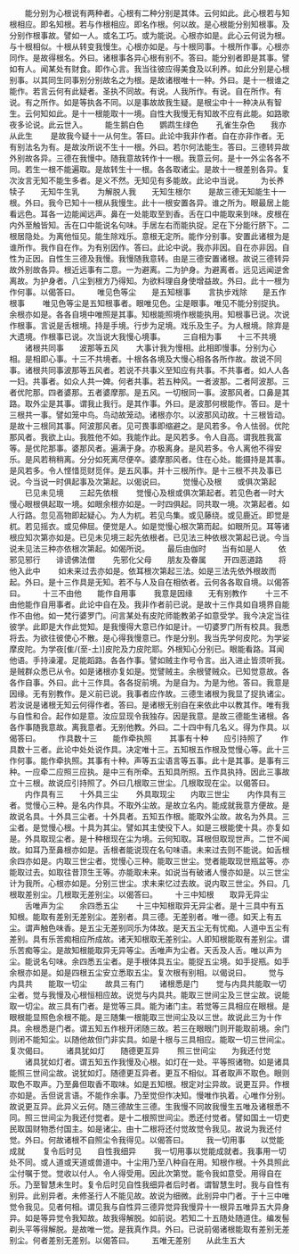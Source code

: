 <!-- { "loadSidebar": true } -->
　　能分别为心根说有两种者。心根有二种分别是其体。云何如此。此心根若与知根相应。即名知根。若与作根相应。即名作根。何以故。是心根能分别知根事。及分别作根事故。譬如一人。或名工巧。或为能说。心根亦如是。此心云何说为根。与十根相似。十根从转变我慢生。心根亦如是。与十根同事。十根所作事。心根亦同作。是故得根名。外曰。诸根事各异心根有别不。答曰。能分别者即是其事。譬如有人。闻某处有财食。即作心言。我当往彼应得美食及以利养。如此分别是心根别事。以其同生同事别分别故名之为根。是故诸根唯十一种。外曰。是十一根谁之能作。若言云何有此疑者。圣执不同故。有说。人我所作。有说。自在所作。有说。有之所作。如是等执各不同。以是事故故我生疑。是根尘中十一种决从有智生。云何知如此。是十一根能取十一境。自性大我慢无有知故不应有此能。如路歌夜多论说。此云世入。
　　能生鹅白色　　鹦鹉生绿色
　　孔雀生杂色　　我亦从此生
　　是故我今疑十一从何生。答曰。此论中我非作者。自在亦非作者。无有别法名为有。是故汝所说不生十一根。外曰。若尔何法能生。答曰。三德转异故外别故各异。三德在我慢中。随我意故转作十一根。我意云何。是十一外尘各各不同。若生一根不能遍取。是故转生十一根。各各取诸尘。是故十一根差别各异。复次汝言无知不能生多者。是义不然。无知见有多能故。此论中当说。
　　为长养犊子　　无知牛生乳
　　为解脱人我　　无知生根尔
　　是故三德无知能生十一根。外曰。我今已知十一根从我慢生。此十一根安置各异。谁之所为。眼最居上能看远色。耳各一边能闻远声。鼻在一处能取至到香。舌在口中能取来到味。皮根在内外至触皆知。舌在口中能说名句味。手居左右而能执捉。足在下分能行脐下。二根居隐处。为离他恒见。能生除戏乐。意根无定所。能作分别事。安置此诸根为是谁所作。我作自在作。为有别因作。答曰。此论中说。我亦非因。自在亦非因。自性为正因。自性生三德及我慢。我慢随我意转。由是三德安置诸根。故说三德转异故外别故各异。根近远事有二意。一为避离。二为护身。为避离者。远见远闻逆舍离故。为护身者。八尘到根方乃得知。为欲料理自身使增益故。外曰。此十一根为作何事。以偈答曰。
　　唯见色等尘　　是五知根事
　　言执步戏除　　是五作根事
　　唯见色等尘是五知根事者。眼唯见色。尘是眼事。唯见不能分别捉执。余根亦如是。各各自境中唯照是其事。知根能照境作根能执用。知根事已说。次说作根事。言说是舌根境。持是手境。行步为足境。戏乐及生子。为人根境。除弃是大遗境。作根事已说。次当说大我慢心境事。
　　三自相为事　　十三不共境
　　诸根共同事　　波那等五风
　　大事计我为慢相。此相即慢事。分别为心相。是相即心事。十三不共境者。十根各各境及大慢心相各各所作故。故说不同事。诸根共同事波那等五风者。若说不共事义至知应有共事。不共事者。如人人各一妇。共事者。如众人共一婢。何者共事。若五种风。一者波那。二者阿波那。三者优陀那。四者婆那。五者婆摩那。是五风。一切根同一事。波那风者。口鼻是其路。取外尘是其事。谓我止我行。是其作事。外曰。是波那何根能作。答曰。是十三根共一事。譬如笼中鸟。鸟动故笼动。诸根亦尔。以波那风动故。十三根皆动。是故十三根同其事。阿波那风者。见可畏事即缩避之。是风若多。令人怯弱。优陀那风者。我欲上山。我胜他不如。我能作此。是风若多。令人自高。谓我胜我富等。是优陀那事。婆那风者。遍满于身。亦极离身。是风若多。令人离他不得安乐。是风若稍稍离。分分如死离尽便卒。婆摩那风者。住在心处。能摄持是其事。是风若多。令人悭惜觅财觅伴。是五风事。并十三根所作。是十三根不共及事已说。今当说一时俱起事及次第起。以偈说曰。
　　觉慢心及根　　或俱次第起
　　已见未见境　　三起先依根
　　觉慢心及根或俱次第起者。若见色者一时大慢心眼根俱起取一境。如眼余根亦如是。一时四俱起。同共取一境。次第起者。如人行路。忽见高物即起疑心。为人为杌。若见鸟集。或见藤绕。或见鹿近。即觉是杌。若见摇衣。或见伸屈。便觉是人。如是觉慢心根次第而起。如眼所见。耳等诸根应知次第亦如是。已见未见境三起先依根者。已见法三种依根次第起已说。今当说未见法三种亦依根次第起。如偈所说。
　　最后由伽时　　当有如是人
　　依邪见邪行　　诽谤佛法僧
　　先邪化父母　　朋友及眷属
　　开四恶道路　　将他入此中
　　如未来过去亦如是。依耳根次第起三法。如是三法先依外根故而起。外曰。是十三作具是无知。若不与人及自在相依者。云何各各取自境。以偈答曰。
　　十三不由他　　能作自用事
　　我意是因缘　　无有别教作
　　十三不由他能作自用事者。此论中自在及。我非作者前已说。是故十三作具如自境界自能作不由他。如一梵行婆罗门。问言某处有皮陀师能教弟子如意受学。我今决定当往彼学。此即是大作此觉知。是我慢得大意已作如是计。一切婆罗门所有校具。我悉将去。为欲往彼使心不散。是心得我慢意已。作是分别。我当先学何皮陀。为学娑摩皮陀。为学夜[隹/(至-土)]皮陀及力皮陀耶。外根知心分别已。眼能看路。耳闻他语。手持澡灌。足能蹈路。各各作事。譬如贼主作号令言。出入进止皆须听我。是贼群众悉已从令。如是诸根亦复如是。觉譬贼主。余根譬贼众。已知觉意故。各各作自事。外曰。此十三作具。各各捉前境。为是自为。为是为他。答曰。我意是因缘。无有别教作。是义前已说。我事者应作故。三德生诸根为我显了捉执诸尘。若汝说是诸根无知云何得作者。答曰。是诸根无别自在来依此中以教其作。唯有我与自性和合。起作如是意。汝应显现令我独存。因是我意。是故三德能生诸根。各各作事随我意故。离我意者。无别他教。外曰。二十四中有几名义。得为作具。以偈答曰。
　　作具数十三　　能作牵执照
　　其事有十种　　应引持照了
　　作具数十三者。此论中处处说作具。决定唯十三。五知根五作根及觉慢心等。此十三作何事。能作牵执照。其事有十种。声等五尘语言等五事。此十是其事。是事有三种。一应牵二应照三应执。是中三有所牵。五知具所照。五作具执持。因此三事故立十三根。故说应引持照了。外曰几根取三世尘。几根取现在尘。以偈答曰。
　　内作具有三　　十外具三尘
　　外具取现尘　　内取三世尘
　　内作具有三者。觉慢心三种。是名内作具。不取外尘故。是故立名内。能成就我意方便故。是故说名具。十外具三尘者。十外具者。五知五作根。能取外尘故。故名为外具。三尘者。是觉慢心根。十具为其尘。譬如其主使役下人。如是三根能使十具。亦复如是。外具取现尘者。是十种根现在尘为境。云何知取。耳根但取现世声。二世不闻故。如耳乃至鼻根亦如是。舌根者能说现在名句味语。未来过去则不能说。如舌根余四亦如是。内取三世尘者。觉慢心三种。能取三世尘。觉者能取现世瓶盆等。亦能取过去。如取往昔顶生王等。亦能取未来。如说当有破诸人慢亦如是。以三世尘计为我所。心根亦如是。分别三世尘。求未来忆过去故。说内取三世尘。外曰。几根取差别尘。几根取无差别尘。以偈答曰。
　　十三中知根　　取异无异尘
　　舌唯声为尘　　余四悉五尘
　　十三中知根取异无异尘者。是十三具中有五知根。能取有差别无差别尘。差别者。具三德。无差别者。唯一德。如天上有五尘。谓声触色味香。是五尘无差别同乐为体故。是天五尘无有忧痴。人道中五尘有差别。具有乐苦痴相应所成故。诸天知根取无差别尘。人即知根能取有差别尘。谓乐苦痴等尘。是故知根能取异无异等尘。舌唯声为尘者。天舌及人舌。唯以声为尘。能说名句味。余四悉五尘者。是手根体具五尘。能捉五尘境。如手捉瓶。如手余根亦如是。如是四根五尘安立悉取五尘。复次根有别相。以偈说曰。
　　觉与内具共　　能取一切尘
　　故具三有门　　诸根悉是门
　　觉与内具共能取一切尘者。觉与我慢及心根恒相应故。说觉与内具共。能取三世间尘及三世尘故。说能取一切尘。故三具有门者。是觉等三具。能为诸门主。若觉等三具相应在眼根。是眼根能显照色余根不能。是三随集一根能取三世间尘及以三世。故说此三为十作具。余根悉是门者。谓五知五作根开闭随三故。若三在眼眼门则开能取前境。余门则闭不能知尘。以随他故但门非实具。如是十根与三具相应。能取一切三世间尘。复次偈曰。
　　诸具犹如灯　　随德更互异
　　照三世间尘　　为我还付觉
　　诸具犹如灯者。谓五知五作我慢及心根。如灯在一处。平等照诸物。如是诸具能照三世间尘故。说犹如灯。随德更互异者。更互不相似。耳者取声不取色。眼则取色不取声。乃至鼻但取香不取味。如是五知根。根定对尘异故。说更互异。作根亦如是。舌但说言语。不能作余事。乃至觉但作决知。慢唯作执着。心唯作分别。故说更互异。此异义云何。随三德故生三德。生我慢不同故我慢生五唯及诸根悉不同。照三世间尘为我还付觉者。是十二根照世间尘。悉还付觉者。譬如国土一切吏民取国财物悉付国主。如是诸尘。由十二根将还付觉故觉令我见。故说为我还付觉。外曰。何故诸根不自照尘令我得见。以偈答曰。
　　我一切用事　　以觉能成就
　　复令后时见　　自性我细异
　　我一切用事以觉能成就者。我事用一切处不同。或人道或天道或兽道中。十尘用乃至八种自在用。知根作根。十外具照此尘付嘱于觉。觉收以付人。令人得受用。因此次第觉。能令我如意受。用得自在乐。乃至智慧未生时。复令后时见自性我细异者后时者。谓智慧生时。我与自性有别异。此别异者。未修圣行人不能见故。故说为细微。此别异中门者。于十三中唯觉令我见。见者何相。谓见我与自性异三德异觉异我慢异十一根异五唯异五大异身异。如是等异觉令我知故。故我得解脱。如前说。若知二十五随处随道住。编发髻剃头平等得解脱。是故唯一觉。是我真作具。外曰。已说前偈诸根能取有差别无差别尘。何者差别无差别。以偈答曰。
　　五唯无差别　　从此生五大
